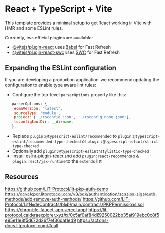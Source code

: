 # React + TypeScript + Vite

This template provides a minimal setup to get React working in Vite with HMR and some ESLint rules.

Currently, two official plugins are available:

- [@vitejs/plugin-react](https://github.com/vitejs/vite-plugin-react/blob/main/packages/plugin-react/README.md) uses [Babel](https://babeljs.io/) for Fast Refresh
- [@vitejs/plugin-react-swc](https://github.com/vitejs/vite-plugin-react-swc) uses [SWC](https://swc.rs/) for Fast Refresh

## Expanding the ESLint configuration

If you are developing a production application, we recommend updating the configuration to enable type aware lint rules:

- Configure the top-level `parserOptions` property like this:

```js
   parserOptions: {
    ecmaVersion: 'latest',
    sourceType: 'module',
    project: ['./tsconfig.json', './tsconfig.node.json'],
    tsconfigRootDir: __dirname,
   },
```

- Replace `plugin:@typescript-eslint/recommended` to `plugin:@typescript-eslint/recommended-type-checked` or `plugin:@typescript-eslint/strict-type-checked`
- Optionally add `plugin:@typescript-eslint/stylistic-type-checked`
- Install [eslint-plugin-react](https://github.com/jsx-eslint/eslint-plugin-react) and add `plugin:react/recommended` & `plugin:react/jsx-runtime` to the `extends` list

## Resources

https://github.com/LIT-Protocol/lit-pkp-auth-demo
https://developer.litprotocol.com/v3/sdk/authentication/session-sigs/auth-methods/add-remove-auth-methods/
https://github.com/LIT-Protocol/LitNodeContracts/blob/main/contracts/PKPPermissions.sol
https://chronicle-faucet-app.vercel.app/
https://lit-protocol.calderaexplorer.xyz/tx/0x5af0af84d89250022bb35af919ebc0c8f5e95e11e8f5d672d26f7ef36daf1e49
https://actions-docs.litprotocol.com/#call

